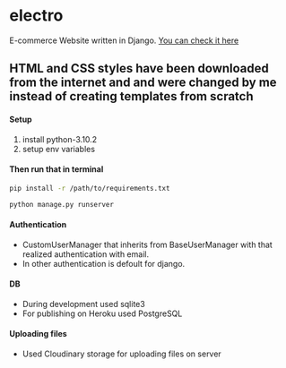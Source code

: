 # electro
E-commerce Website written in Django.
[You can check it here](https://electro-webstore.herokuapp.com/)

## HTML and CSS styles have been downloaded from the internet and and were changed by me instead of creating templates from scratch 

#### Setup

1. install python-3.10.2
2. setup env variables 

#### Then run that in terminal

```bash
pip install -r /path/to/requirements.txt
```

```bash
python manage.py runserver
```

#### Authentication

- CustomUserManager that inherits from BaseUserManager with that realized authentication with email.
- In other authentication is defoult for django.

#### DB
- During development used sqlite3
- For publishing on Heroku used PostgreSQL

#### Uploading files
- Used Cloudinary storage for uploading files on server


